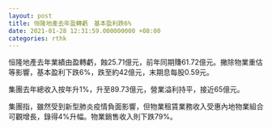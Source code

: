 ```yaml
---
layout: post
title: 恒隆地產去年盈轉虧　基本盈利跌6%
date: 2021-01-28 12:31:59.000000000 +08:00
categories: rthk
---
```


恒隆地產去年業績由盈轉虧，蝕25.71億元，前年同期賺61.72億元。撇除物業重估等影響，基本盈利下跌6%，跌至約42億元，末期息每股0.59元。

集團去年總收入按年升1%，升至89.73億元，營業溢利持平，接近65億元。

集團指，雖然受到新型肺炎疫情負面影響，但物業租賃業務收入受惠內地物業組合可觀增長，錄得4%升幅。物業銷售收入則下跌79%。
